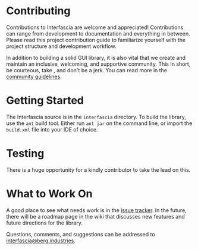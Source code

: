 Contributing
============

Contributions to Interfascia are welcome and appreciated! Contributions can
range from development to documentation and everything in between.
Please read this project contribution guide to familiarize yourself with the
project structure and development workflow.

In addition to building a solid GUI library, it is also vital that we create
and maintain an inclusive, welcoming, and supportive community.
This 
In short, be courteous, take , and don't be a jerk.
You can read more in the [community guidelines][cg].

# Getting Started

The Interfascia source is in the `interfascia` directory.
To build the library, use the `ant` build tool.
Either run `ant jar` on the command line, or import the `build.xml` file into
your IDE of choice.

# Testing

There is a huge opportunity for a kindly contributor to take the lead on this.

# What to Work On

A good place to see what needs work is in the [issue tracker][issues].
In the future, there will be a roadmap page in the wiki that discusses new
features and future directions for the library.

Questions, comments, and suggestions can be addressed to
[interfascia&#x40;berg&#x2E;industries][mailto].


[cg]: community_guidelines.md
[issues]: https://github.com/brendanberg/interfascia/issues
[mailto]: mailto:interfascia%40berg%2Eindustries
